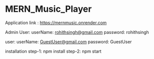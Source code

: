 # MERN_Music_Player

Application link : https://mernmusic.onrender.com



Admin User: userName: rohithsingh@gmail.com password: rohithsingh

user: 
userName: GuestUser@gmail.com 
password: GuestUser

installation step-1: npm install step-2: npm start
